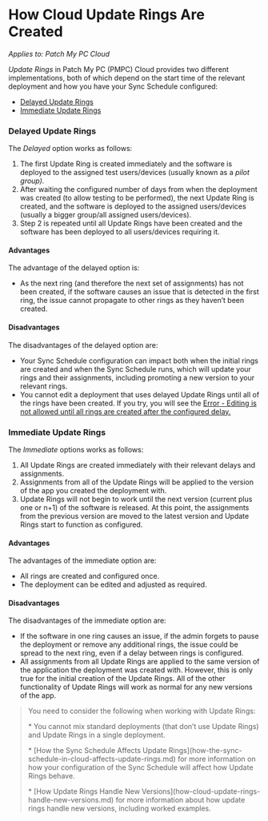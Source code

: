 # How Cloud Update Rings Are Created

_Applies to: Patch My PC Cloud_

_Update Rings_ in Patch My PC (PMPC) Cloud provides two different implementations, both of which depend on the start time of the relevant deployment and how you have your Sync Schedule configured:

* [Delayed Update Rings](how-cloud-update-rings-are-created.md#delayed-update-rings)
* [Immediate Update Rings](how-cloud-update-rings-are-created.md#immediate-update-rings)

### Delayed Update Rings

The _Delayed_ option works as follows:

1. The first Update Ring is created immediately and the software is deployed to the assigned test users/devices (usually known as a _pilot group)._
2. After waiting the configured number of days from when the deployment was created (to allow testing to be performed), the next Update Ring is created, and the software is deployed to the assigned users/devices (usually a bigger group/all assigned users/devices).
3. Step 2 is repeated until all Update Rings have been created and the software has been deployed to all users/devices requiring it.

#### Advantages

The advantage of the delayed option is:

* As the next ring (and therefore the next set of assignments) has not been created, if the software causes an issue that is detected in the first ring, the issue cannot propagate to other rings as they haven’t been created.

#### Disadvantages

The disadvantages of the delayed option are:

* Your Sync Schedule configuration can impact both when the initial rings are created and when the Sync Schedule runs, which will update your rings and their assignments, including promoting a new version to your relevant rings.
* You cannot edit a deployment that uses delayed Update Rings until all of the rings have been created. If you try, you will see the [Error - Editing is not allowed until all rings are created after the configured delay.](../../cloud-troubleshooting/troubleshooting-cloud-update-rings/error-editing-is-not-allowed-until-all-rings-are-created-after-the-configured-delay-cloud-error.md)

### Immediate Update Rings

The _Immediate_ options works as follows:

1. All Update Rings are created immediately with their relevant delays and assignments.
2. Assignments from all of the Update Rings will be applied to the version of the app you created the deployment with.
3. Update Rings will not begin to work until the next version (current plus one or n+1) of the software is released. At this point, the assignments from the previous version are moved to the latest version and Update Rings start to function as configured.

#### Advantages

The advantages of the immediate option are:

* All rings are created and configured once.
* The deployment can be edited and adjusted as required.

#### Disadvantages

The disadvantages of the immediate option are:

* If the software in one ring causes an issue, if the admin forgets to pause the deployment or remove any additional rings, the issue could be spread to the next ring, even if a delay between rings is configured.
* All assignments from all Update Rings are applied to the same version of the application the deployment was created with. However, this is only true for the initial creation of the Update Rings. All of the other functionality of Update Rings will work as normal for any new versions of the app.

<blockquote class="wp-block-quote is-important">
<p>You need to consider the following when working with Update Rings:</p>
<p>* You cannot mix standard deployments (that don’t use Update Rings) and Update Rings in a single deployment.</p>
<p>* [How the Sync Schedule Affects Update Rings](how-the-sync-schedule-in-cloud-affects-update-rings.md) for more information on how your configuration of the Sync Schedule will affect how Update Rings behave.</p>
<p>* [How Update Rings Handle New Versions](how-cloud-update-rings-handle-new-versions.md) for more information about how update rings handle new versions, including worked examples.</p>
</blockquote>